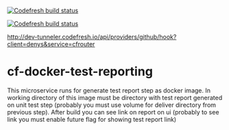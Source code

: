 [![Codefresh build status]( https://g.codefresh.io/api/badges/pipeline/codefresh-inc/codefresh-io%2Fcf-docker-test-reporting%2Fcf-docker-test-reporting?key=eyJhbGciOiJIUzI1NiJ9.NTY3MmQ4ZGViNjcyNGI2ZTM1OWFkZjYy.AN2wExsAsq7FseTbVxxWls8muNx_bBUnQWQVS8IgDTI&type=cf-1)]( https://g.codefresh.io/pipelines/cf-docker-test-reporting/builds?filter=trigger:build~Build;pipeline:5b96273ee88521c20c7abac9~cf-docker-test-reporting)


[![Codefresh build status](http://dev-tunneler.codefresh.io/api/badges/build?branch=master&pipelineName=cf-docker-test-reporting&accountName=codefresh-inc&repoOwner=codefresh-io&repoName=cf-docker-test-reporting&key=eyJhbGciOiJIUzI1NiJ9.NTY3MmQ4ZGViNjcyNGI2ZTM1OWFkZjYy.AN2wExsAsq7FseTbVxxWls8muNx_bBUnQWQVS8IgDTI?client=pasha&service=cfrouter)](https://g.codefresh.io/repositories/codefresh-io/cf-ui/builds?filter=trigger:build)

http://dev-tunneler.codefresh.io/api/providers/github/hook?client=denys&service=cfrouter


cf-docker-test-reporting
==================
This microservice runs for generate test report step as docker image. In working directory of this image must be directory with test report generated on unit test step (probably you must use volume for deliver directory from previous step).
After build you can see link on report on ui (probably to see link you must enable 
future flag for showing test report link)


